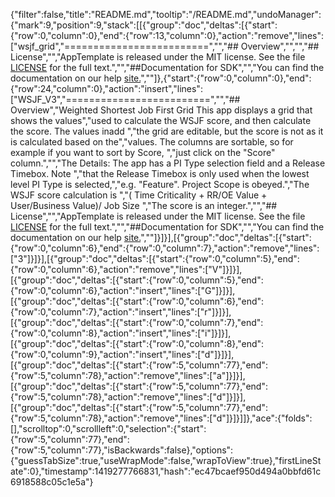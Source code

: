 {"filter":false,"title":"README.md","tooltip":"/README.md","undoManager":{"mark":9,"position":9,"stack":[[{"group":"doc","deltas":[{"start":{"row":0,"column":0},"end":{"row":13,"column":0},"action":"remove","lines":["wsjf_grid","=========================","","## Overview","","","## License","","AppTemplate is released under the MIT license.  See the file [LICENSE](./LICENSE) for the full text.","","##Documentation for SDK","","You can find the documentation on our help [site.](https://help.rallydev.com/apps/2.0rc3/doc/)",""]},{"start":{"row":0,"column":0},"end":{"row":24,"column":0},"action":"insert","lines":["WSJF_V3","=========================","","## Overview","Weighted Shortest Job First Grid This app displays a grid that shows the values","used to calculate the WSJF score, and then calculate the score. The values inadd ","the grid are editable, but the score is not as it is calculated based on the","values. The columns are sortable, so for example if you want to sort by Score, ","just click on the \"Score\" column.","","The Details: The app has a PI Type selection field and a Release Timebox. Note ","that the Release Timebox is only used when the lowest level PI Type is selected,","e.g. \"Feature\". Project Scope is obeyed.","The WSJF score calculation is ","( Time Criticality + RR/OE Value + User/Business Value)/ Job Size ","The score is an integer.","","## License","","AppTemplate is released under the MIT license.  See the file [LICENSE](./LICENSE) for the full text.","","##Documentation for SDK","","You can find the documentation on our help [site.](https://help.rallydev.com/apps/2.0rc2/doc/)",""]}]}],[{"group":"doc","deltas":[{"start":{"row":0,"column":6},"end":{"row":0,"column":7},"action":"remove","lines":["3"]}]}],[{"group":"doc","deltas":[{"start":{"row":0,"column":5},"end":{"row":0,"column":6},"action":"remove","lines":["V"]}]}],[{"group":"doc","deltas":[{"start":{"row":0,"column":5},"end":{"row":0,"column":6},"action":"insert","lines":["G"]}]}],[{"group":"doc","deltas":[{"start":{"row":0,"column":6},"end":{"row":0,"column":7},"action":"insert","lines":["r"]}]}],[{"group":"doc","deltas":[{"start":{"row":0,"column":7},"end":{"row":0,"column":8},"action":"insert","lines":["i"]}]}],[{"group":"doc","deltas":[{"start":{"row":0,"column":8},"end":{"row":0,"column":9},"action":"insert","lines":["d"]}]}],[{"group":"doc","deltas":[{"start":{"row":5,"column":77},"end":{"row":5,"column":78},"action":"remove","lines":["a"]}]}],[{"group":"doc","deltas":[{"start":{"row":5,"column":77},"end":{"row":5,"column":78},"action":"remove","lines":["d"]}]}],[{"group":"doc","deltas":[{"start":{"row":5,"column":77},"end":{"row":5,"column":78},"action":"remove","lines":["d"]}]}]]},"ace":{"folds":[],"scrolltop":0,"scrollleft":0,"selection":{"start":{"row":5,"column":77},"end":{"row":5,"column":77},"isBackwards":false},"options":{"guessTabSize":true,"useWrapMode":false,"wrapToView":true},"firstLineState":0},"timestamp":1419277766831,"hash":"ec47bcaef950d494a0bbfd61c6918588c05c1e5a"}